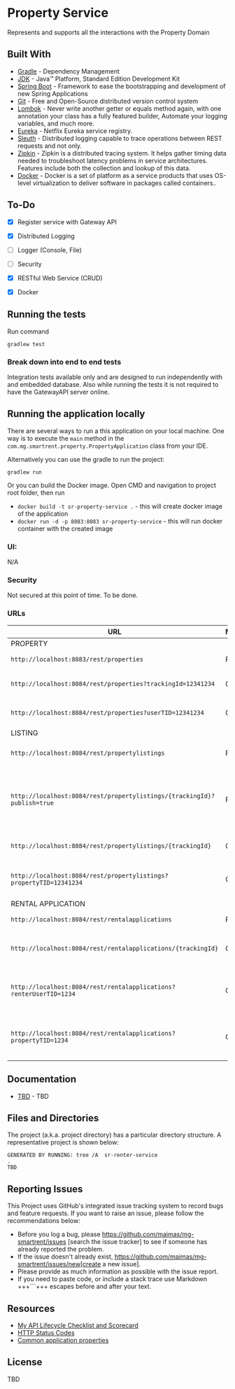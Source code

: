 # Property Service
 Represents and supports all the interactions with the Property Domain

## Built With

* 	[Gradle](https://gradle.com/) - Dependency Management
* 	[JDK](http://www.oracle.com/technetwork/java/javase/downloads/jdk8-downloads-2133151.html) - Java™ Platform, Standard Edition Development Kit 
* 	[Spring Boot](https://spring.io/projects/spring-boot) - Framework to ease the bootstrapping and development of new Spring Applications
* 	[Git](https://git-scm.com/) - Free and Open-Source distributed version control system 
* 	[Lombok](https://projectlombok.org/) - Never write another getter or equals method again, with one annotation your class has a fully featured builder, Automate your logging variables, and much more.
* 	[Eureka](https://spring.io/guides/gs/service-registration-and-discovery/) - Netflix Eureka service registry.
* 	[Sleuth](https://www.baeldung.com/spring-cloud-sleuth-single-application) - Distributed logging capable to trace operations between REST requests and not only.
* 	[Zipkin](https://www.zipkin.com/) - Zipkin is a distributed tracing system. It helps gather timing data needed to troubleshoot latency problems in service architectures. Features include both the collection and lookup of this data.
* 	[Docker](https://www.docker.com/) - Docker is a set of platform as a service products that uses OS-level virtualization to deliver software in packages called containers..

## To-Do
- [x] Register service with Gateway API
- [x] Distributed Logging
- [ ] Logger (Console, File)
- [ ] Security
- [x] RESTful Web Service (CRUD)
- [x] Docker


## Running the tests
Run command 
```
gradlew test
``` 

### Break down into end to end tests

Integration tests available only and are designed to run independently with and embedded database.
Also while running the tests it is not required to have the GatewayAPI server online.


## Running the application locally

There are several ways to run a this application on your local machine.
One way is to execute the `main` method in the `com.mg.smartrent.property.PropertyApplication` class from your IDE.


Alternatively you can use the gradle to run the project:

```shell
gradlew run
```

Or you can build the Docker image. Open CMD and navigation to project root folder, then run 
 * ``docker build -t sr-property-service .`` - this will create docker image of the application 
 * ``docker run -d -p 8083:8083 sr-property-service`` - this will run docker container with the created image

### UI:
N/A

### Security
Not secured at this point of time. 
To be done.
 
### URLs

|  URL |  Method | Remarks |
|----------|--------------|--------------|
|PROPERTY|
|`http://localhost:8083/rest/properties`                           | POST | Save property|
|`http://localhost:8084/rest/properties?trackingId=12341234`       | GET  | Retrieve property by TID|
|`http://localhost:8084/rest/properties?userTID=12341234`          | GET  | Retrieve properties by user TID|
|LISTING|
|`http://localhost:8084/rest/propertylistings`                           | POST | Save property listing|
|`http://localhost:8084/rest/propertylistings/{trackingId}?publish=true` | POST | Mark property listing as published. Acceptable values `true` or `false`|
|`http://localhost:8084/rest/propertylistings/{trackingId}`              | GET  | Retrieve listing by TID reviews|
|`http://localhost:8084/rest/propertylistings?propertyTID=12341234`      | GET  | Retrieve listing by property TID reviews|
|RENTAL APPLICATION|
|`http://localhost:8084/rest/rentalapplications`                         | POST | Save rental application|
|`http://localhost:8084/rest/rentalapplications/{trackingId}`            | GET | Retrieve rental application by TID|
|`http://localhost:8084/rest/rentalapplications?renterUserTID=1234`      | GET | Retrieve rental applications by renter user TID|
|`http://localhost:8084/rest/rentalapplications?propertyTID=1234`        | GET | Retrieve rental applications by property TID|

## Documentation

* [TBD](https://documenter.getpostman.com/view/2449187/RWTiwzb2) - TBD

## Files and Directories

The project (a.k.a. project directory) has a particular directory structure. A representative project is shown below:

```
GENERATED BY RUNNING: tree /A  sr-renter-service
.
TBD
```

## Reporting Issues

This Project uses GitHub's integrated issue tracking system to record bugs and feature requests. If you want to raise an issue, please follow the recommendations below:

* Before you log a bug, please https://github.com/maimas/mg-smartrent/issues [search the issue tracker]
  to see if someone has already reported the problem.
* If the issue doesn't already exist, https://github.com/maimas/mg-smartrent/issues/new[create a new issue]. 
* Please provide as much information as possible with the issue report.
* If you need to paste code, or include a stack trace use Markdown +++```+++ escapes before and after your text. 
  
## Resources

* [My API Lifecycle Checklist and Scorecard](https://dzone.com/articles/my-api-lifecycle-checklist-and-scorecard)
* [HTTP Status Codes](https://www.restapitutorial.com/httpstatuscodes.html)
* [Common application properties](https://docs.spring.io/spring-boot/docs/current/reference/html/common-application-properties.html)


## License
TBD
<!--[![FOSSA Status](https://app.fossa.io/api/projects/git%2Bgithub.com%2FSpring-Boot-Framework%2FSpring-Boot-Application-Template.svg?type=large)](https://app.fossa.io/projects/git%2Bgithub.com%2FSpring-Boot-Framework%2FSpring-Boot-Application-Template?ref=badge_large)-->